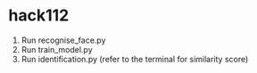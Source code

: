 # hack112

1. Run recognise_face.py
2. Run train_model.py
3. Run identification.py (refer to the terminal for similarity score)
